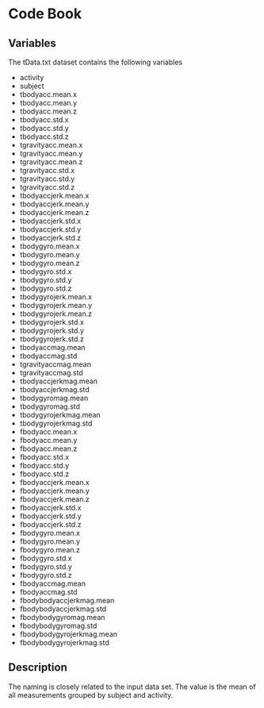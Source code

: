 # Code Book

## Variables

The tData.txt dataset contains the following variables

* activity
* subject
* tbodyacc.mean.x
* tbodyacc.mean.y
* tbodyacc.mean.z
* tbodyacc.std.x
* tbodyacc.std.y
* tbodyacc.std.z
* tgravityacc.mean.x
* tgravityacc.mean.y
* tgravityacc.mean.z
* tgravityacc.std.x
* tgravityacc.std.y
* tgravityacc.std.z
* tbodyaccjerk.mean.x
* tbodyaccjerk.mean.y
* tbodyaccjerk.mean.z
* tbodyaccjerk.std.x
* tbodyaccjerk.std.y
* tbodyaccjerk.std.z
* tbodygyro.mean.x
* tbodygyro.mean.y
* tbodygyro.mean.z
* tbodygyro.std.x
* tbodygyro.std.y
* tbodygyro.std.z
* tbodygyrojerk.mean.x
* tbodygyrojerk.mean.y
* tbodygyrojerk.mean.z
* tbodygyrojerk.std.x
* tbodygyrojerk.std.y
* tbodygyrojerk.std.z
* tbodyaccmag.mean
* tbodyaccmag.std
* tgravityaccmag.mean
* tgravityaccmag.std
* tbodyaccjerkmag.mean
* tbodyaccjerkmag.std
* tbodygyromag.mean
* tbodygyromag.std
* tbodygyrojerkmag.mean
* tbodygyrojerkmag.std
* fbodyacc.mean.x
* fbodyacc.mean.y
* fbodyacc.mean.z
* fbodyacc.std.x
* fbodyacc.std.y
* fbodyacc.std.z
* fbodyaccjerk.mean.x
* fbodyaccjerk.mean.y
* fbodyaccjerk.mean.z
* fbodyaccjerk.std.x
* fbodyaccjerk.std.y
* fbodyaccjerk.std.z
* fbodygyro.mean.x
* fbodygyro.mean.y
* fbodygyro.mean.z
* fbodygyro.std.x
* fbodygyro.std.y
* fbodygyro.std.z
* fbodyaccmag.mean
* fbodyaccmag.std
* fbodybodyaccjerkmag.mean
* fbodybodyaccjerkmag.std
* fbodybodygyromag.mean
* fbodybodygyromag.std
* fbodybodygyrojerkmag.mean
* fbodybodygyrojerkmag.std

## Description

The naming is closely related to the input data set.
The value is the mean of all measurements grouped by subject and activity.

